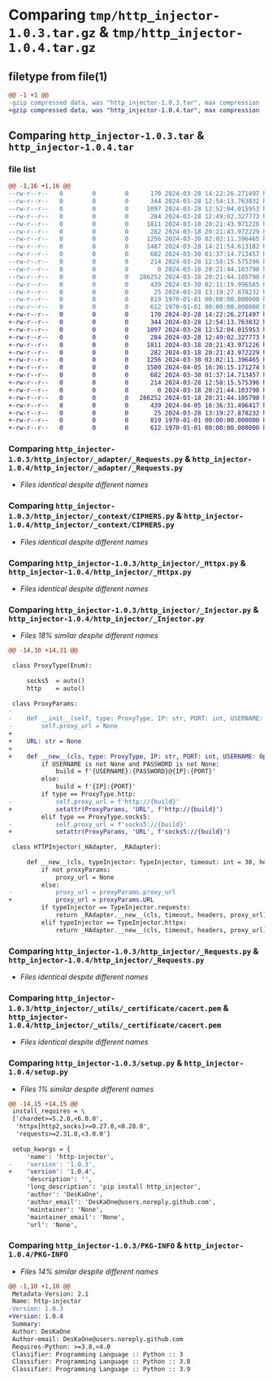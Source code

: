 # Comparing `tmp/http_injector-1.0.3.tar.gz` & `tmp/http_injector-1.0.4.tar.gz`

## filetype from file(1)

```diff
@@ -1 +1 @@
-gzip compressed data, was "http_injector-1.0.3.tar", max compression
+gzip compressed data, was "http_injector-1.0.4.tar", max compression
```

## Comparing `http_injector-1.0.3.tar` & `http_injector-1.0.4.tar`

### file list

```diff
@@ -1,16 +1,16 @@
--rw-r--r--   0        0        0      170 2024-03-28 14:22:26.271497 http_injector-1.0.3/http_injector/__init__.py
--rw-r--r--   0        0        0      344 2024-03-28 12:54:13.763832 http_injector-1.0.3/http_injector/_adapter/__init__.py
--rw-r--r--   0        0        0     1097 2024-03-28 12:52:04.015953 http_injector-1.0.3/http_injector/_adapter/_Requests.py
--rw-r--r--   0        0        0      284 2024-03-28 12:49:02.327773 http_injector-1.0.3/http_injector/_context/__init__.py
--rw-r--r--   0        0        0     1811 2024-03-18 20:21:43.971226 http_injector-1.0.3/http_injector/_context/CIPHERS.py
--rw-r--r--   0        0        0      282 2024-03-18 20:21:43.972229 http_injector-1.0.3/http_injector/_context/SSLContext.py
--rw-r--r--   0        0        0     1256 2024-03-30 02:02:11.396465 http_injector-1.0.3/http_injector/_Httpx.py
--rw-r--r--   0        0        0     1487 2024-03-28 14:21:54.613182 http_injector-1.0.3/http_injector/_Injector.py
--rw-r--r--   0        0        0      682 2024-03-30 01:37:14.713457 http_injector-1.0.3/http_injector/_Requests.py
--rw-r--r--   0        0        0      214 2024-03-28 12:58:15.575396 http_injector-1.0.3/http_injector/_utils/__init__.py
--rw-r--r--   0        0        0        0 2024-03-18 20:21:44.103798 http_injector-1.0.3/http_injector/_utils/_certificate/__init__.py
--rw-r--r--   0        0        0   286252 2024-03-18 20:21:44.105798 http_injector-1.0.3/http_injector/_utils/_certificate/cacert.pem
--rw-r--r--   0        0        0      439 2024-03-30 02:11:19.996565 http_injector-1.0.3/pyproject.toml
--rw-r--r--   0        0        0       25 2024-03-28 13:19:27.878232 http_injector-1.0.3/README.md
--rw-r--r--   0        0        0      819 1970-01-01 00:00:00.000000 http_injector-1.0.3/setup.py
--rw-r--r--   0        0        0      612 1970-01-01 00:00:00.000000 http_injector-1.0.3/PKG-INFO
+-rw-r--r--   0        0        0      170 2024-03-28 14:22:26.271497 http_injector-1.0.4/http_injector/__init__.py
+-rw-r--r--   0        0        0      344 2024-03-28 12:54:13.763832 http_injector-1.0.4/http_injector/_adapter/__init__.py
+-rw-r--r--   0        0        0     1097 2024-03-28 12:52:04.015953 http_injector-1.0.4/http_injector/_adapter/_Requests.py
+-rw-r--r--   0        0        0      284 2024-03-28 12:49:02.327773 http_injector-1.0.4/http_injector/_context/__init__.py
+-rw-r--r--   0        0        0     1811 2024-03-18 20:21:43.971226 http_injector-1.0.4/http_injector/_context/CIPHERS.py
+-rw-r--r--   0        0        0      282 2024-03-18 20:21:43.972229 http_injector-1.0.4/http_injector/_context/SSLContext.py
+-rw-r--r--   0        0        0     1256 2024-03-30 02:02:11.396465 http_injector-1.0.4/http_injector/_Httpx.py
+-rw-r--r--   0        0        0     1500 2024-04-05 16:36:15.171274 http_injector-1.0.4/http_injector/_Injector.py
+-rw-r--r--   0        0        0      682 2024-03-30 01:37:14.713457 http_injector-1.0.4/http_injector/_Requests.py
+-rw-r--r--   0        0        0      214 2024-03-28 12:58:15.575396 http_injector-1.0.4/http_injector/_utils/__init__.py
+-rw-r--r--   0        0        0        0 2024-03-18 20:21:44.103798 http_injector-1.0.4/http_injector/_utils/_certificate/__init__.py
+-rw-r--r--   0        0        0   286252 2024-03-18 20:21:44.105798 http_injector-1.0.4/http_injector/_utils/_certificate/cacert.pem
+-rw-r--r--   0        0        0      439 2024-04-05 16:36:31.496417 http_injector-1.0.4/pyproject.toml
+-rw-r--r--   0        0        0       25 2024-03-28 13:19:27.878232 http_injector-1.0.4/README.md
+-rw-r--r--   0        0        0      819 1970-01-01 00:00:00.000000 http_injector-1.0.4/setup.py
+-rw-r--r--   0        0        0      612 1970-01-01 00:00:00.000000 http_injector-1.0.4/PKG-INFO
```

### Comparing `http_injector-1.0.3/http_injector/_adapter/_Requests.py` & `http_injector-1.0.4/http_injector/_adapter/_Requests.py`

 * *Files identical despite different names*

### Comparing `http_injector-1.0.3/http_injector/_context/CIPHERS.py` & `http_injector-1.0.4/http_injector/_context/CIPHERS.py`

 * *Files identical despite different names*

### Comparing `http_injector-1.0.3/http_injector/_Httpx.py` & `http_injector-1.0.4/http_injector/_Httpx.py`

 * *Files identical despite different names*

### Comparing `http_injector-1.0.3/http_injector/_Injector.py` & `http_injector-1.0.4/http_injector/_Injector.py`

 * *Files 18% similar despite different names*

```diff
@@ -14,30 +14,31 @@
 
 class ProxyType(Enum):
     
     socks5  = auto()
     http    = auto()
 
 class ProxyParams:
-    
-    def __init__(self, type: ProxyType, IP: str, PORT: int, USERNAME: Optional[str] = None, PASSWORD: Optional[str] = None) -> None:
-        self.proxy_url = None
+
+    URL: str = None
+
+    def __new__(cls, type: ProxyType, IP: str, PORT: int, USERNAME: Optional[str] = None, PASSWORD: Optional[str] = None) -> 'ProxyParams':
         if USERNAME is not None and PASSWORD is not None:
             build = f'{USERNAME}:{PASSWORD}@{IP}:{PORT}'
         else:
             build = f'{IP}:{PORT}'
         if type == ProxyType.http:
-            self.proxy_url = f'http://{build}'
+            setattr(ProxyParams, 'URL', f'http://{build}')
         elif type == ProxyType.socks5:
-            self.proxy_url = f'socks5://{build}'
+            setattr(ProxyParams, 'URL', f'socks5://{build}')
 
 class HTTPInjector(_HAdapter, _RAdapter):
 
     def __new__(cls, typeInjector: TypeInjector, timeout: int = 30, headers: Dict[str, str] = dict(), proxyParams: Optional[ProxyParams] = None) -> Union[Client, Session]:
         if not proxyParams:
             proxy_url = None
         else:
-            proxy_url = proxyParams.proxy_url
+            proxy_url = proxyParams.URL
         if typeInjector == TypeInjector.requests:
             return _RAdapter.__new__(cls, timeout, headers, proxy_url)
         elif typeInjector == TypeInjector.httpx:
             return _HAdapter.__new__(cls, timeout, headers, proxy_url)
```

### Comparing `http_injector-1.0.3/http_injector/_Requests.py` & `http_injector-1.0.4/http_injector/_Requests.py`

 * *Files identical despite different names*

### Comparing `http_injector-1.0.3/http_injector/_utils/_certificate/cacert.pem` & `http_injector-1.0.4/http_injector/_utils/_certificate/cacert.pem`

 * *Files identical despite different names*

### Comparing `http_injector-1.0.3/setup.py` & `http_injector-1.0.4/setup.py`

 * *Files 1% similar despite different names*

```diff
@@ -14,15 +14,15 @@
 install_requires = \
 ['chardet>=5.2.0,<6.0.0',
  'httpx[http2,socks]>=0.27.0,<0.28.0',
  'requests>=2.31.0,<3.0.0']
 
 setup_kwargs = {
     'name': 'http-injector',
-    'version': '1.0.3',
+    'version': '1.0.4',
     'description': '',
     'long_description': 'pip install http_injector',
     'author': 'DesKaOne',
     'author_email': 'DesKaOne@users.noreply.github.com',
     'maintainer': 'None',
     'maintainer_email': 'None',
     'url': 'None',
```

### Comparing `http_injector-1.0.3/PKG-INFO` & `http_injector-1.0.4/PKG-INFO`

 * *Files 14% similar despite different names*

```diff
@@ -1,10 +1,10 @@
 Metadata-Version: 2.1
 Name: http-injector
-Version: 1.0.3
+Version: 1.0.4
 Summary: 
 Author: DesKaOne
 Author-email: DesKaOne@users.noreply.github.com
 Requires-Python: >=3.8,<4.0
 Classifier: Programming Language :: Python :: 3
 Classifier: Programming Language :: Python :: 3.8
 Classifier: Programming Language :: Python :: 3.9
```

